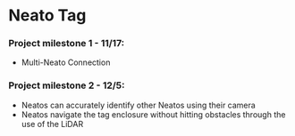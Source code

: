 # Neato Tag
### Project milestone 1 - 11/17:
- Multi-Neato Connection

### Project milestone 2 - 12/5:
- Neatos can accurately identify other Neatos using their camera
- Neatos navigate the tag enclosure without hitting obstacles through the use of the LiDAR

